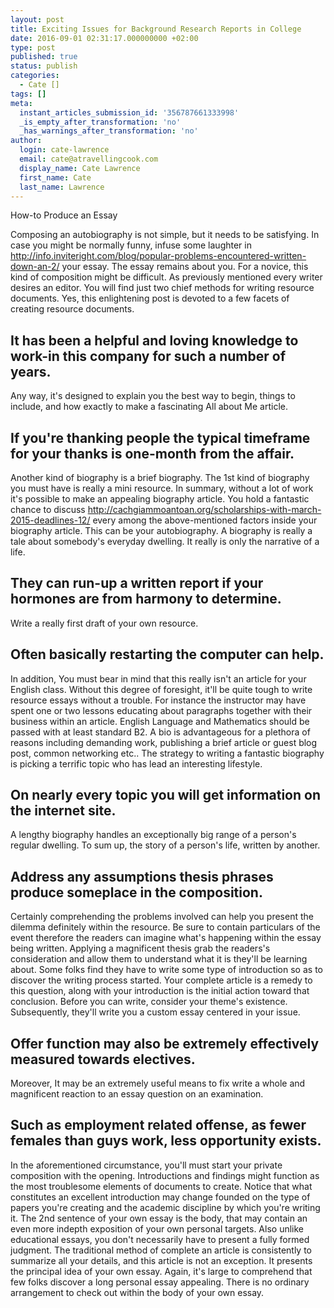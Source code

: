 ```yaml
---
layout: post
title: Exciting Issues for Background Research Reports in College
date: 2016-09-01 02:31:17.000000000 +02:00
type: post
published: true
status: publish
categories:
  - Cate []
tags: []
meta:
  instant_articles_submission_id: '356787661333998'
  _is_empty_after_transformation: 'no'
  _has_warnings_after_transformation: 'no'
author:
  login: cate-lawrence
  email: cate@atravellingcook.com
  display_name: Cate Lawrence
  first_name: Cate
  last_name: Lawrence
---
```

How-to Produce an Essay

Composing an autobiography is not simple, but it needs to be satisfying.
In case you might be normally funny, infuse some laughter in
http://info.inviteright.com/blog/popular-problems-encountered-written-down-an-2/
your essay. The essay remains about you. For a novice, this kind of
composition might be difficult. As previously mentioned every writer
desires an editor. You will find just two chief methods for writing
resource documents. Yes, this enlightening post is devoted to a few
facets of creating resource documents.

It has been a helpful and loving knowledge to work-in this company for such a number of years.
----------------------------------------------------------------------------------------------

Any way, it's designed to explain you the best way to begin, things to
include, and how exactly to make a fascinating All about Me article.

If you're thanking people the typical timeframe for your thanks is one-month from the affair.
---------------------------------------------------------------------------------------------

Another kind of biography is a brief biography. The 1st kind of
biography you must have is really a mini resource. In summary, without a
lot of work it's possible to make an appealing biography article. You
hold a fantastic chance to discuss
http://cachgiammoantoan.org/scholarships-with-march-2015-deadlines-12/
every among the above-mentioned factors inside your biography article.
This can be your autobiography. A biography is really a tale about
somebody's everyday dwelling. It really is only the narrative of a life.

They can run-up a written report if your hormones are from harmony to determine.
--------------------------------------------------------------------------------

Write a really first draft of your own resource.

Often basically restarting the computer can help.
-------------------------------------------------

In addition, You must bear in mind that this really isn't an article for
your English class. Without this degree of foresight, it'll be quite
tough to write resource essays without a trouble. For instance the
instructor may have spent one or two lessons educating about paragraphs
together with their business within an article. English Language and
Mathematics should be passed with at least standard B2. A bio is
advantageous for a plethora of reasons including demanding work,
publishing a brief article or guest blog post, common networking etc..
The strategy to writing a fantastic biography is picking a terrific
topic who has lead an interesting lifestyle.

On nearly every topic you will get information on the internet site.
--------------------------------------------------------------------

A lengthy biography handles an exceptionally big range of a person's
regular dwelling. To sum up, the story of a person's life, written by
another.

Address any assumptions thesis phrases produce someplace in the composition.
----------------------------------------------------------------------------

Certainly comprehending the problems involved can help you present the
dilemma definitely within the resource. Be sure to contain particulars
of the event therefore the readers can imagine what's happening within
the essay being written. Applying a magnificent thesis grab the
readers's consideration and allow them to understand what it is they'll
be learning about. Some folks find they have to write some type of
introduction so as to discover the writing process started. Your
complete article is a remedy to this question, along with your
introduction is the initial action toward that conclusion. Before you
can write, consider your theme's existence. Subsequently, they'll write
you a custom essay centered in your issue.

Offer function may also be extremely effectively measured towards electives.
----------------------------------------------------------------------------

Moreover, It may be an extremely useful means to fix write a whole and
magnificent reaction to an essay question on an examination.

Such as employment related offense, as fewer females than guys work, less opportunity exists.
---------------------------------------------------------------------------------------------

In the aforementioned circumstance, you'll must start your private
composition with the opening. Introductions and findings might function
as the most troublesome elements of documents to create. Notice that
what constitutes an excellent introduction may change founded on the
type of papers you're creating and the academic discipline by which
you're writing it. The 2nd sentence of your own essay is the body, that
may contain an even more indepth exposition of your own personal
targets. Also unlike educational essays, you don't necessarily have to
present a fully formed judgment. The traditional method of complete an
article is consistently to summarize all your details, and this article
is not an exception. It presents the principal idea of your own essay.
Again, it's large to comprehend that few folks discover a long personal
essay appealing. There is no ordinary arrangement to check out within
the body of your own essay.
